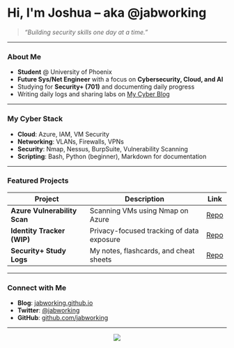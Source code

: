 # Hi, I'm Joshua – aka @jabworking

> *“Building security skills one day at a time.”*

---

### About Me

- **Student** @ University of Phoenix  
- **Future Sys/Net Engineer** with a focus on **Cybersecurity, Cloud, and AI**
- Studying for **Security+ (701)** and documenting daily progress
- Writing daily logs and sharing labs on [My Cyber Blog](https://jabworking.github.io)

---

### My Cyber Stack
- **Cloud**: Azure, IAM, VM Security
- **Networking**: VLANs, Firewalls, VPNs
- **Security**: Nmap, Nessus, BurpSuite, Vulnerability Scanning
- **Scripting**: Bash, Python (beginner), Markdown for documentation

---

### Featured Projects

| Project | Description | Link |
|--------|-------------|------|
| **Azure Vulnerability Scan** | Scanning VMs using Nmap on Azure | [Repo](https://github.com/jabworking/cybersecurity-portfolio/tree/main/labs) |
| **Identity Tracker (WIP)** | Privacy-focused tracking of data exposure | [Repo](https://github.com/jabworking/cybersecurity-portfolio/tree/main/projects) |
| **Security+ Study Logs** | My notes, flashcards, and cheat sheets | [Repo](https://github.com/jabworking/cybersecurity-portfolio/tree/main/security+_notes) |

---

### Connect with Me

- **Blog**: [jabworking.github.io](https://jabworking.github.io)
- **Twitter**: [@jabworking](https://twitter.com/jabworking)
- **GitHub**: [github.com/jabworking](https://github.com/jabworking)

---

<p align="center">
  <img src="https://github-readme-streak-stats.herokuapp.com/?user=jabworking&theme=default" />
</p>
